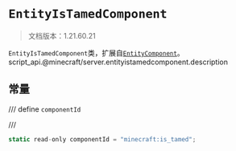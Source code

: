 # `EntityIsTamedComponent`

> 文档版本：1.21.60.21

`EntityIsTamedComponent`类，扩展自[`EntityComponent`](./entitycomponent.md)。script_api.@minecraft/server.entityistamedcomponent.description

## 常量

/// define
`componentId`


///

```js
static read-only componentId = "minecraft:is_tamed";
```

